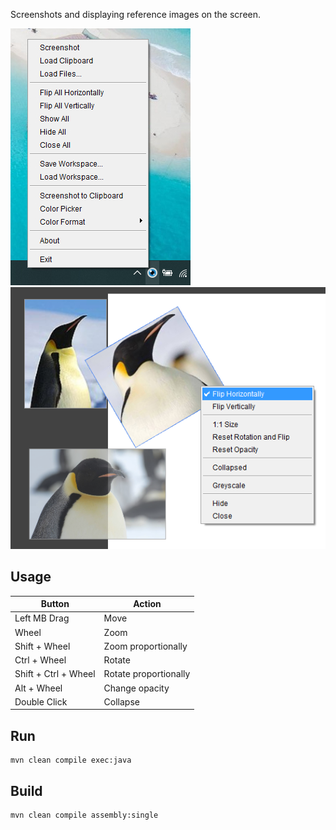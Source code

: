 Screenshots and displaying reference images on the screen.

![](./screenshot-1.jpg)
![](./screenshot-2.png)

## Usage

| Button               | Action |
|----------------------| --- |
| Left MB Drag         | Move |
| Wheel                | Zoom |
| Shift + Wheel        | Zoom proportionally |
| Ctrl + Wheel         | Rotate |
| Shift + Ctrl + Wheel | Rotate proportionally |
| Alt + Wheel          | Change opacity |
| Double Click         | Collapse |

## Run

```
mvn clean compile exec:java
```

## Build

```
mvn clean compile assembly:single
```
